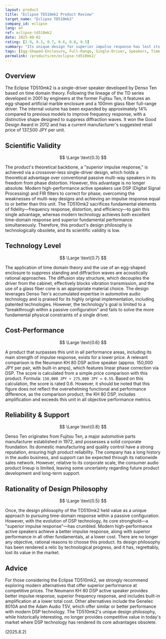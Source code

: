 ```yaml
---
layout: product
title: "Eclipse TD510mk2 Product Review"
target_name: "Eclipse TD510mk2"
company_id: eclipse
lang: en
ref: eclipse-td510mk2
date: 2025-08-02
rating: [2.9, 0.3, 0.7, 0.6, 0.8, 0.5]
summary: "Its unique design for superior impulse response has lost its advantage to modern DSP technology, collapsing the product's entire value proposition."
tags: [Egg-Shaped-Enclosure, Full-Range, Single-Driver, Speakers, Time-Domain-Theory]
permalink: /products/en/eclipse-td510mk2/
---
```

## Overview

The Eclipse TD510mk2 is a single-driver speaker developed by Denso Ten based on time domain theory. Following the lineage of the TD series developed in 2001 by engineers at the former Fujitsu Ten, it features an egg-shaped artificial marble enclosure and a 100mm glass fiber full-range driver. The internal volume has been expanded by approximately 14% compared to previous models to improve frequency response, with a distinctive shape designed to suppress diffraction waves. It won the Good Design Award in 2012 and has a current manufacturer's suggested retail price of 137,500 JPY per unit.

## Scientific Validity

$$ \Large \text{0.3} $$

The product's theoretical backbone, a "superior impulse response," is achieved via a crossover-less single-driver design, which holds a theoretical advantage over conventional passive multi-way speakers in its freedom from phase distortion. However, this advantage is no longer absolute. Modern high-performance active speakers use DSP (Digital Signal Processing) and FIR filters to correct for phase, overcoming the weaknesses of multi-way designs and achieving an impulse response equal to or better than this unit. The TD510mk2 sacrifices fundamental elements of fidelity—frequency response, distortion, and efficiency—to gain this single advantage, whereas modern technology achieves both excellent time-domain response and superior fundamental performance simultaneously. Therefore, this product's design philosophy is technologically obsolete, and its scientific validity is low.

## Technology Level

$$ \Large \text{0.7} $$

The application of time domain theory and the use of an egg-shaped enclosure to suppress standing and diffraction waves are acoustically rational approaches. The diffusion stay structure, which decouples the driver from the cabinet, effectively blocks vibration transmission, and the use of a glass fiber cone is an appropriate material choice. The design leverages Denso Ten's accumulated expertise in automotive audio technology and is praised for its highly original implementation, including patented technologies. However, the technology's goal is limited to a "breakthrough within a passive configuration" and fails to solve the more fundamental physical constraints of a single driver.

## Cost-Performance

$$ \Large \text{0.6} $$

A product that surpasses this unit in all performance areas, including its main strength of impulse response, exists for a lower price. A relevant comparison is the Neumann KH 80 DSP active speaker (approx. 150,000 JPY per pair, with built-in amps), which features linear phase correction via DSP. The score is calculated from a simple price comparison with this product.
Formula: `150,000 JPY ÷ 275,000 JPY ≈ 0.55`.
Based on this calculation, the score is rated 0.6. However, it should be noted that this figure does not reflect the overwhelming functional and performance difference, as the comparison product, the KH 80 DSP, includes amplification and exceeds this unit in all objective performance metrics.

## Reliability & Support

$$ \Large \text{0.8} $$

Denso Ten originates from Fujitsu Ten, a major automotive parts manufacturer established in 1972, and possesses a solid corporate foundation. Its domestic manufacturing and quality control have a strong reputation, ensuring high product reliability. The company has a long history in the audio business, and support can be expected through its nationwide sales network. However, relative to its corporate scale, the consumer audio product lineup is limited, leaving some uncertainty regarding future product development and long-term support.

## Rationality of Design Philosophy

$$ \Large \text{0.5} $$

Once, the design philosophy of the TD510mk2 held value as a unique approach to pursuing time-domain response within a passive configuration. However, with the evolution of DSP technology, its core stronghold—a "superior impulse response"—has crumbled. Modern high-performance active speakers achieve a better impulse response, along with superior performance in all other fundamentals, at a lower cost. There are no longer any objective, rational reasons to choose this product. Its design philosophy has been rendered a relic by technological progress, and it has, regrettably, lost its value in the market.

## Advice

For those considering the Eclipse TD510mk2, we strongly recommend exploring modern alternatives that offer superior performance at competitive prices. The Neumann KH 80 DSP active speaker provides better impulse response, superior frequency response, and includes built-in amplification at a lower total cost. Other alternatives include the Genelec 8010A and the Adam Audio T5V, which offer similar or better performance with modern DSP technology. The TD510mk2's unique design philosophy, while historically interesting, no longer provides competitive value in today's market where DSP technology has rendered its core advantages obsolete.

(2025.8.2)
